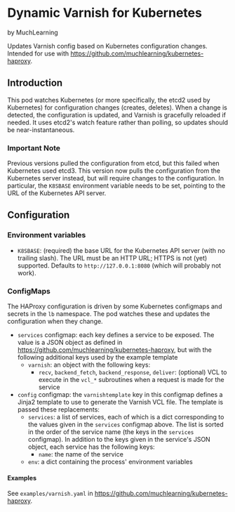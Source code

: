 # Dynamic Varnish for Kubernetes

by MuchLearning

Updates Varnish config based on Kubernetes configuration changes.  Intended for
use with https://github.com/muchlearning/kubernetes-haproxy.

## Introduction

This pod watches Kubernetes (or more specifically, the etcd2 used by
Kubernetes) for configuration changes (creates, deletes).  When a change is
detected, the configuration is updated, and Varnish is gracefully reloaded if
needed.  It uses etcd2's watch feature rather than polling, so updates should
be near-instantaneous.

### Important Note

Previous versions pulled the configuration from etcd, but this failed when
Kubernetes used etcd3.  This version now pulls the configuration from the
Kubernetes server instead, but will require changes to the configuration.  In
particular, the `K8SBASE` environment variable needs to be set, pointing to the
URL of the Kubernetes API server.

## Configuration

### Environment variables

- `K8SBASE`: (required) the base URL for the Kubernetes API server (with no
  trailing slash).  The URL must be an HTTP URL; HTTPS is not (yet) supported.
  Defaults to `http://127.0.0.1:8080` (which will probably not work).

### ConfigMaps

The HAProxy configuration is driven by some Kubernetes configmaps and secrets
in the `lb` namespace.  The pod watches these and updates the configuration
when they change.

- `services` configmap: each key defines a service to be exposed.  The value is
  a JSON object as defined in
  https://github.com/muchlearning/kubernetes-haproxy, but with the following
  additional keys used by the example template
  - `varnish`: an object with the following keys:
    - `recv`, `backend_fetch`, `backend_response`, `deliver`: (optional) VCL to
    execute in the `vcl_*` subroutines when a request is made for the service
- `config` configmap: the `varnishtemplate` key in this configmap defines a
  Jinja2 template to use to generate the Varnish VCL file.  The template is
  passed these replacements:
  - `services`: a list of services, each of which is a dict corresponding to
    the values given in the `services` configmap above.  The list is sorted in
    the order of the service name (the keys in the `services` configmap).  In
    addition to the keys given in the service's JSON object, each service has
    the following keys:
    - `name`: the name of the service
  - `env`: a dict containing the process' environment variables

#### Examples

See `examples/varnish.yaml` in
https://github.com/muchlearning/kubernetes-haproxy.
